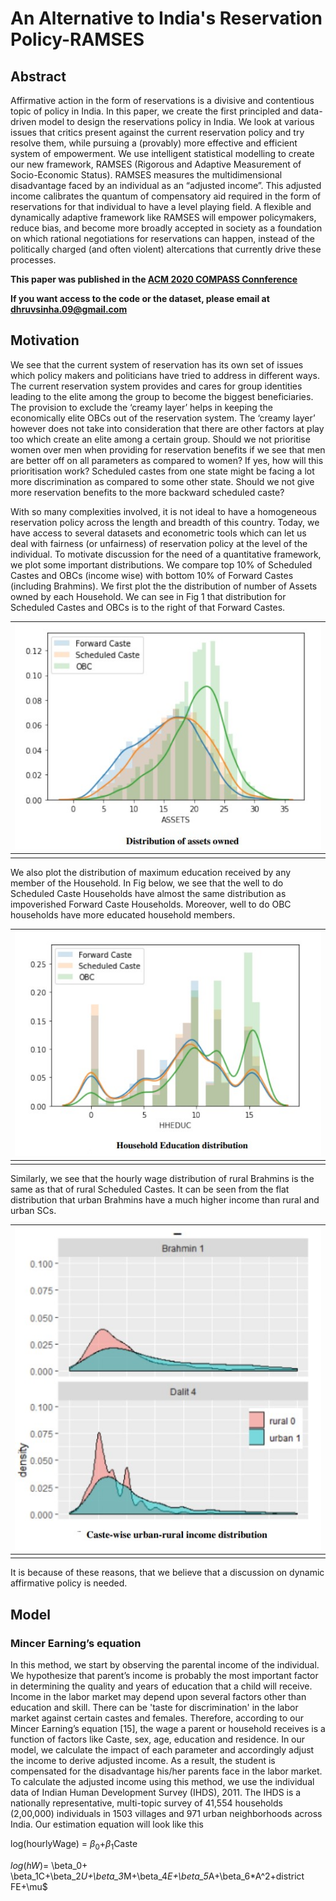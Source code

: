 # An Alternative to India's Reservation Policy-RAMSES

## Abstract 

Affirmative action in the form of reservations is a divisive
and contentious topic of policy in India. In this paper, we
create the first principled and data-driven model to design the
reservations policy in India. We look at various issues that
critics present against the current reservation policy and try
resolve them, while pursuing a (provably) more effective and
efficient system of empowerment. We use intelligent statistical
modelling to create our new framework, RAMSES (Rigorous
and Adaptive Measurement of Socio-Economic Status). RAMSES measures the multidimensional disadvantage faced by an
individual as an “adjusted income”. This adjusted income calibrates the quantum of compensatory aid required in the form
of reservations for that individual to have a level playing field.
A flexible and dynamically adaptive framework like RAMSES
will empower policymakers, reduce bias, and become more
broadly accepted in society as a foundation on which rational
negotiations for reservations can happen, instead of the politically charged (and often violent) altercations that currently
drive these processes.

**This paper was published in the [ACM 2020 COMPASS Connference](https://dl.acm.org/doi/abs/10.1145/3378393.3402240)**

**If you want access to the code or the dataset, please email at dhruvsinha.09@gmail.com**

## Motivation

We see that the current system of reservation has its own set
of issues which policy makers and politicians have tried to
address in different ways. The current reservation system
provides and cares for group identities leading to the elite
among the group to become the biggest beneficiaries. The
provision to exclude the ‘creamy layer’ helps in keeping the
economically elite OBCs out of the reservation system. The
‘creamy layer’ however does not take into consideration that
there are other factors at play too which create an elite among
a certain group. Should we not prioritise women over men
when providing for reservation benefits if we see that men are
better off on all parameters as compared to women? If yes,
how will this prioritisation work? Scheduled castes from one
state might be facing a lot more discrimination as compared to
some other state. Should we not give more reservation benefits
to the more backward scheduled caste?

With so many complexities involved, it is not ideal to have a
homogeneous reservation policy across the length and breadth
of this country. Today, we have access to several datasets
and econometric tools which can let us deal with fairness (or
unfairness) of reservation policy at the level of the individual.
To motivate discussion for the need of a quantitative framework, we plot some important distributions. We compare top
10% of Scheduled Castes and OBCs (income wise) with bottom 10% of Forward Castes (including Brahmins). We first
plot the the distribution of number of Assets owned by each
Household. We can see in Fig 1 that distribution for Scheduled Castes and
OBCs is to the right of that Forward Castes.

| ![assests.jpg](/ramses-images/assets.jpg) | 
|:--:| 
||

We also plot the distribution of maximum education received
by any member of the Household. In Fig below, we see that the well to do Scheduled Caste
Households have almost the same distribution as impoverished Forward Caste Households. Moreover, well to do OBC
households have more educated household members. 

| ![education.jpg](/ramses-images/education.jpg) | 
|:--:| 
||

Similarly, we see that the
hourly wage distribution of rural Brahmins is the same as
that of rural Scheduled Castes. It can be seen from the flat
distribution that urban Brahmins have a much higher income
than rural and urban SCs.


| ![education.jpg](/ramses-images/rural_urban.jpg) | 
|:--:| 
||

It is because of these reasons, that we believe that a discussion on dynamic affirmative policy is needed. 

## Model

### Mincer Earning’s equation

In this method, we start by observing the parental income
of the individual. We hypothesize that parent’s income is probably the most important factor in determining the quality and
years of education that a child will receive. Income in the labor
market may depend upon several factors other than education
and skill. There can be 'taste for discrimination' in the labor
market against certain castes and females. Therefore, according to our Mincer Earning’s equation [15], the wage a parent or
household receives is a function of factors like Caste, sex, age,
education and residence. In our model, we calculate the impact
of each parameter and accordingly adjust the income to derive
adjusted income. As a result, the student is compensated for
the disadvantage his/her parents face in the labor market. To
calculate the adjusted income using this method, we use the
individual data of Indian Human Development Survey (IHDS),
2011. The IHDS is a nationally representative, multi-topic
survey of 41,554 households (2,00,000) individuals in 1503
villages and 971 urban neighborhoods across India. Our
estimation equation will look like this

log(hourlyWage) = $\beta_0$+$\beta_1$Caste

$log(hW)$= \beta_0+ \beta_1C+\beta_2*U+\beta_3*M+\beta_4*E+\beta_5*A+\beta_6*A^2+district FE+\mu$


